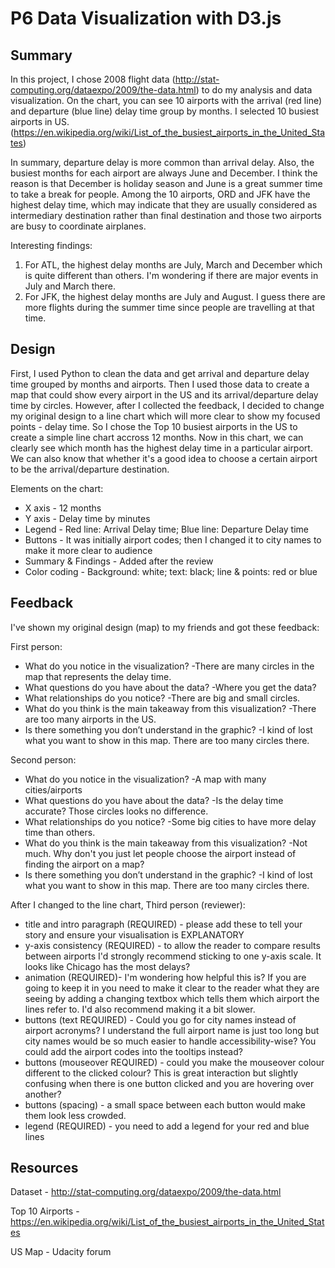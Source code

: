 # P6 Data Visualization with D3.js

## Summary

In this project, I chose 2008 flight data (http://stat-computing.org/dataexpo/2009/the-data.html) to do my analysis and data visualization. On the chart, you can see 10 airports with the arrival (red line) and departure (blue line) delay time group by months. I selected 10 busiest airports in US. (https://en.wikipedia.org/wiki/List_of_the_busiest_airports_in_the_United_States)

In summary, departure delay is more common than arrival delay. Also, the busiest months for each airport are always June and December. I think the reason is that December is holiday season and June is a great summer time to take a break for people. Among the 10 airports, ORD and JFK have the highest delay time, which may indicate that they are usually considered as intermediary destination rather than final destination and those two airports are busy to coordinate airplanes.

Interesting findings:
1. For ATL, the highest delay months are July, March and December which is quite different than others. I'm wondering if there are major events in July and March there.
2. For JFK, the highest delay months are July and August. I guess there are more flights during the summer time since people are travelling at that time.


## Design

First, I used Python to clean the data and get arrival and departure delay time grouped by months and airports. Then I used those data to create a map that could show every airport in the US and its arrival/departure delay time by circles. However, after I collected the feedback, I decided to change my original design to a line chart which will more clear to show my focused points - delay time. So I chose the Top 10 busiest airports in the US to create a simple line chart accross 12 months. Now in this chart, we can clearly see which month has the highest delay time in a particular airport. We can also know that whether it's a good idea to choose a certain airport to be the arrival/departure destination. 

Elements on the chart:
* X axis - 12 months
* Y axis - Delay time by minutes
* Legend - Red line: Arrival Delay time; Blue line: Departure Delay time
* Buttons - It was initially airport codes; then I changed it to city names to make it more clear to audience
* Summary & Findings - Added after the review
* Color coding - Background: white; text: black; line & points: red or blue

## Feedback

I've shown my original design (map) to my friends and got these feedback:

First person:
* What do you notice in the visualization? -There are many circles in the map that represents the delay time.
* What questions do you have about the data? -Where you get the data? 
* What relationships do you notice? -There are big and small circles.
* What do you think is the main takeaway from this visualization? -There are too many airports in the US.
* Is there something you don’t understand in the graphic? -I kind of lost what you want to show in this map. There are too many circles there.

Second person:
* What do you notice in the visualization? -A map with many cities/airports
* What questions do you have about the data? -Is the delay time accurate? Those circles looks no difference. 
* What relationships do you notice? -Some big cities to have more delay time than others.
* What do you think is the main takeaway from this visualization? -Not much. Why don't you just let people choose the airport instead of finding the airport on a map?
* Is there something you don’t understand in the graphic? -I kind of lost what you want to show in this map. There are too many circles there.

After I changed to the line chart, Third person (reviewer):
* title and intro paragraph (REQUIRED) - please add these to tell your story and ensure your visualisation is EXPLANATORY
* y-axis consistency (REQUIRED) - to allow the reader to compare results between airports I'd strongly recommend sticking to one y-axis scale. It looks like Chicago has the most delays?
* animation (REQUIRED)- I'm wondering how helpful this is? If you are going to keep it in you need to make it clear to the reader what they are seeing by adding a changing textbox which tells them which airport the lines refer to. I'd also recommend making it a bit slower.
* buttons (text REQUIRED) - Could you go for city names instead of airport acronyms? I understand the full airport name is just too long but city names would be so much easier to handle accessibility-wise? You could add the airport codes into the tooltips instead?
* buttons (mouseover REQUIRED) - could you make the mouseover colour different to the clicked colour? This is great interaction but slightly confusing when there is one button clicked and you are hovering over another?
* buttons (spacing) - a small space between each button would make them look less crowded.
* legend (REQUIRED) - you need to add a legend for your red and blue lines

## Resources

Dataset - http://stat-computing.org/dataexpo/2009/the-data.html

Top 10 Airports - https://en.wikipedia.org/wiki/List_of_the_busiest_airports_in_the_United_States

US Map - Udacity forum




